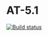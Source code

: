 # AT-5.1
[![Build status](https://ci.appveyor.com/api/projects/status/r1invr07hlvb05ey?svg=true)](https://ci.appveyor.com/project/LydiaPleshkova/at-5-1)
